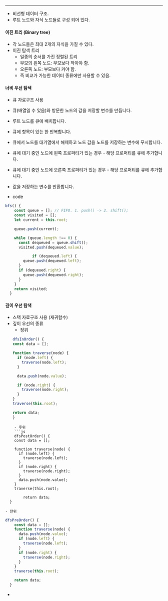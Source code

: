 
---

- 비선형 데이터 구조.
- 루트 노드와 자식 노드들로 구성 되어 있다.

#### 이진 트리 (Binary tree)
- 각 노드들은 최대 2개의 자식을 가질 수 있다.
- 이진 탐색 트리
	- 일종의 순서를 가진 정렬된 트리
	- 부모의 왼쪽 노드: 부모보다 작아야 함.
	- 오른쪽 노드: 부모보다 커야 함.
	- 즉 비교가 가능한 데이터 종류에만 사용할 수 있음.

#### 너비 우선 탐색
- 큐 자료구조 사용

- 큐(배열일 수 있음)와 방문한 노드의 값을 저장할 변수를 만듭니다.
- 루트 노드를 큐에 배치합니다.
- 큐에 항목이 있는 한 반복합니다.
- 큐에서 노드를 대기열에서 해제하고 노드 값을 노드를 저장하는 변수에 푸시합니다.
- 큐에 대기 중인 노드에 왼쪽 프로퍼티가 있는 경우 - 해당 프로퍼티를 큐에 추가합니다.
- 큐에 대기 중인 노드에 오른쪽 프로퍼티가 있는 경우 - 해당 프로퍼티를 큐에 추가합니다.
- 값을 저장하는 변수를 반환합니다.
- code
```js
bfs() {
    const queue = []; // FIFO. 1. push() -> 2. shift();
    const visited = [];
    let current = this.root;

    queue.push(current);

    while (queue.length !== 0) {
      const dequeued = queue.shift();
      visited.push(dequeued.value);

			if (dequeued.left) {
        queue.push(dequeued.left);
      }
      if (dequeued.right) {
        queue.push(dequeued.right);
      }
    }
    return visited;
  }
```


#### 깊이 우선 탐색
- 스택 자료구조 사용 (재귀함수)
- 깊이 우선의 종류
	- 정위
	```js
	dfsInOrder() {
    const data = [];

    function traverse(node) {
      if (node.left) {
        traverse(node.left);
      }

      data.push(node.value);

      if (node.right) {
        traverse(node.right);
      }
    }
    traverse(this.root);

    return data;
  }
```
	- 후위
	```js
	dfsPostOrder() {
    const data = [];

	function traverse(node) {
      if (node.left) {
        traverse(node.left);
      }
      if (node.right) {
        traverse(node.right);
      }
      data.push(node.value);
    }
    traverse(this.root);

		return data;
  }
```
	- 전위
```js
dfsPreOrder() {
    const data = [];
    function traverse(node) {
      data.push(node.value);
      if (node.left) {
        traverse(node.left);
      }
      if (node.right) {
        traverse(node.right);
      }
    }
    traverse(this.root);

    return data;
  }
```
- 

